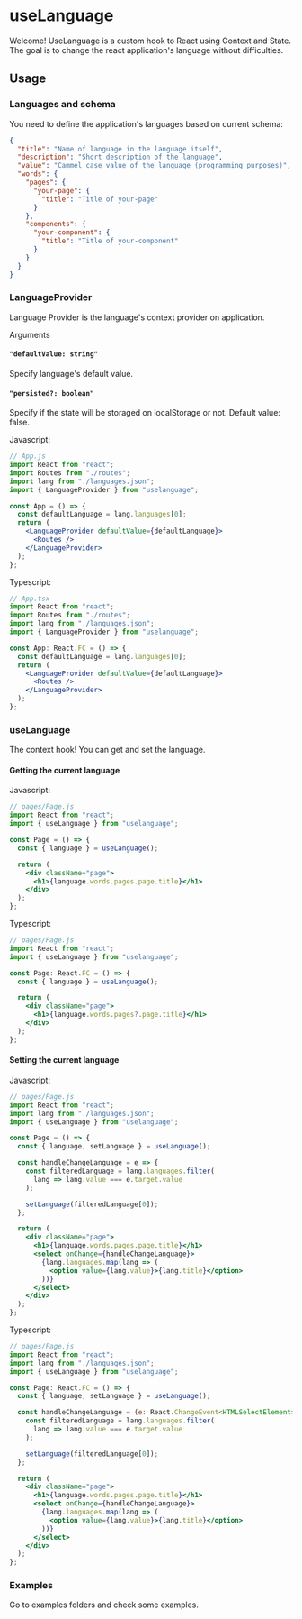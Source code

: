 # useLanguage

Welcome! UseLanguage is a custom hook to React using Context and State.
The goal is to change the react application's language without difficulties.

## Usage

### Languages and schema

You need to define the application's languages based on current schema:

```json
{
  "title": "Name of language in the language itself",
  "description": "Short description of the language",
  "value": "Cammel case value of the language (programming purposes)",
  "words": {
    "pages": {
      "your-page": {
        "title": "Title of your-page"
      }
    },
    "components": {
      "your-component": {
        "title": "Title of your-component"
      }
    }
  }
}
```

### LanguageProvider

Language Provider is the language's context provider on application.

Arguments

#### `"defaultValue: string"`
Specify language's default value. 

#### `"persisted?: boolean"`
Specify if the state will be storaged on localStorage or not. Default value: false.

Javascript:

```jsx
// App.js
import React from "react";
import Routes from "./routes";
import lang from "./languages.json";
import { LanguageProvider } from "uselanguage";

const App = () => {
  const defaultLanguage = lang.languages[0];
  return (
    <LanguageProvider defaultValue={defaultLanguage}>
      <Routes />
    </LanguageProvider>
  );
};
```

Typescript:

```jsx
// App.tsx
import React from "react";
import Routes from "./routes";
import lang from "./languages.json";
import { LanguageProvider } from "uselanguage";

const App: React.FC = () => {
  const defaultLanguage = lang.languages[0];
  return (
    <LanguageProvider defaultValue={defaultLanguage}>
      <Routes />
    </LanguageProvider>
  );
};
```

### useLanguage

The context hook! You can get and set the language.

#### Getting the current language

Javascript:

```jsx
// pages/Page.js
import React from "react";
import { useLanguage } from "uselanguage";

const Page = () => {
  const { language } = useLanguage();

  return (
    <div className="page">
      <h1>{language.words.pages.page.title}</h1>
    </div>
  );
};
```

Typescript:

```jsx
// pages/Page.js
import React from "react";
import { useLanguage } from "uselanguage";

const Page: React.FC = () => {
  const { language } = useLanguage();

  return (
    <div className="page">
      <h1>{language.words.pages?.page.title}</h1>
    </div>
  );
};
```

#### Setting the current language

Javascript:

```jsx
// pages/Page.js
import React from "react";
import lang from "./languages.json";
import { useLanguage } from "uselanguage";

const Page = () => {
  const { language, setLanguage } = useLanguage();

  const handleChangeLanguage = e => {
    const filteredLanguage = lang.languages.filter(
      lang => lang.value === e.target.value
    );

    setLanguage(filteredLanguage[0]);
  };

  return (
    <div className="page">
      <h1>{language.words.pages.page.title}</h1>
      <select onChange={handleChangeLanguage}>
        {lang.languages.map(lang => (
          <option value={lang.value}>{lang.title}</option>
        ))}
      </select>
    </div>
  );
};
```

Typescript:

```jsx
// pages/Page.js
import React from "react";
import lang from "./languages.json";
import { useLanguage } from "uselanguage";

const Page: React.FC = () => {
  const { language, setLanguage } = useLanguage();

  const handleChangeLanguage = (e: React.ChangeEvent<HTMLSelectElement>) => {
    const filteredLanguage = lang.languages.filter(
      lang => lang.value === e.target.value
    );

    setLanguage(filteredLanguage[0]);
  };

  return (
    <div className="page">
      <h1>{language.words.pages.page.title}</h1>
      <select onChange={handleChangeLanguage}>
        {lang.languages.map(lang => (
          <option value={lang.value}>{lang.title}</option>
        ))}
      </select>
    </div>
  );
};
```

### Examples

Go to examples folders and check some examples.
